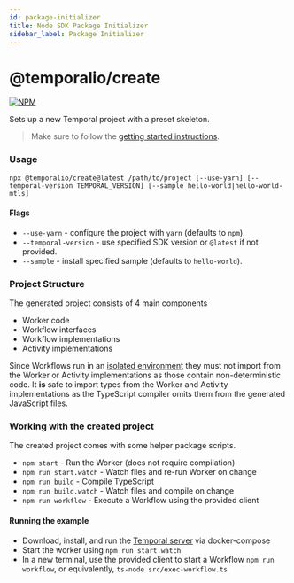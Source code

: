 ```yaml
---
id: package-initializer
title: Node SDK Package Initializer
sidebar_label: Package Initializer
---
```


# @temporalio/create

[![NPM](https://img.shields.io/npm/v/@temporalio/create)](https://www.npmjs.com/package/@temporalio/create)

Sets up a new Temporal project with a preset skeleton.

> Make sure to follow the [getting started instructions](/docs/node/getting-started/#install-system-dependencies).

### Usage

```
npx @temporalio/create@latest /path/to/project [--use-yarn] [--temporal-version TEMPORAL_VERSION] [--sample hello-world|hello-world-mtls]
```

#### Flags

- `--use-yarn` - configure the project with `yarn` (defaults to `npm`).
- `--temporal-version` - use specified SDK version or `@latest` if not provided.
- `--sample` - install specified sample (defaults to `hello-world`).

### Project Structure

The generated project consists of 4 main components

- Worker code
- Workflow interfaces
- Workflow implementations
- Activity implementations

Since Workflows run in an [isolated environment](/docs/node/determinism) they must not import from the Worker or Activity implementations as those contain non-deterministic code. It **is** safe to import types from the Worker and Activity implementations as the TypeScript compiler omits them from the generated JavaScript files.

### Working with the created project

The created project comes with some helper package scripts.

- `npm start` - Run the Worker (does not require compilation)
- `npm run start.watch` - Watch files and re-run Worker on change
- `npm run build` - Compile TypeScript
- `npm run build.watch` - Watch files and compile on change
- `npm run workflow` - Execute a Workflow using the provided client

#### Running the example

- Download, install, and run the [Temporal server][local-server] via docker-compose
- Start the worker using `npm run start.watch`
- In a new terminal, use the provided client to start a Workflow `npm run workflow`, or equivalently, `ts-node src/exec-workflow.ts`

[local-server]: /docs/server/quick-install
